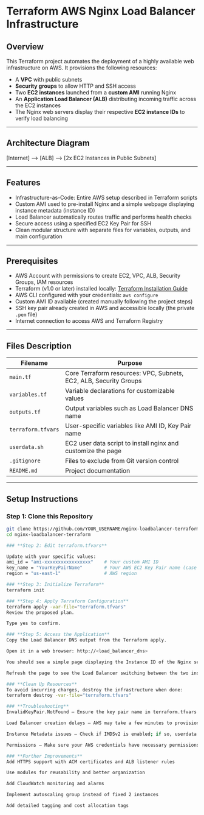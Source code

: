 # Terraform AWS Nginx Load Balancer Infrastructure

## Overview

This Terraform project automates the deployment of a highly available web infrastructure on AWS. It provisions the following resources:

- A **VPC** with public subnets  
- **Security groups** to allow HTTP and SSH access  
- Two **EC2 instances** launched from a **custom AMI** running Nginx  
- An **Application Load Balancer (ALB)** distributing incoming traffic across the EC2 instances  
- The Nginx web servers display their respective **EC2 instance IDs** to verify load balancing  

---

## Architecture Diagram

[Internet] --> [ALB] --> [2x EC2 Instances in Public Subnets]

---

## Features

- Infrastructure-as-Code: Entire AWS setup described in Terraform scripts  
- Custom AMI used to pre-install Nginx and a simple webpage displaying instance metadata (instance ID)  
- Load Balancer automatically routes traffic and performs health checks  
- Secure access using a specified EC2 Key Pair for SSH  
- Clean modular structure with separate files for variables, outputs, and main configuration  

---

## Prerequisites

- AWS Account with permissions to create EC2, VPC, ALB, Security Groups, IAM resources  
- Terraform (v1.0 or later) installed locally: [Terraform Installation Guide](https://learn.hashicorp.com/tutorials/terraform/install-cli)  
- AWS CLI configured with your credentials: `aws configure`  
- Custom AMI ID available (created manually following the project steps)  
- SSH key pair already created in AWS and accessible locally (the private `.pem` file)  
- Internet connection to access AWS and Terraform Registry  

---

## Files Description

| Filename          | Purpose                                                      |
|-------------------|--------------------------------------------------------------|
| `main.tf`         | Core Terraform resources: VPC, Subnets, EC2, ALB, Security Groups |
| `variables.tf`    | Variable declarations for customizable values                |
| `outputs.tf`      | Output variables such as Load Balancer DNS name              |
| `terraform.tfvars`| User-specific variables like AMI ID, Key Pair name           |
| `userdata.sh`     | EC2 user data script to install nginx and customize the page |
| `.gitignore`      | Files to exclude from Git version control                     |
| `README.md`       | Project documentation                                         |

---

## Setup Instructions

### Step 1: Clone this Repository

```bash
git clone https://github.com/YOUR_USERNAME/nginx-loadbalancer-terraform.git
cd nginx-loadbalancer-terraform

### **Step 2: Edit terraform.tfvars**

Update with your specific values:
ami_id = "ami-xxxxxxxxxxxxxxxxx"    # Your custom AMI ID  
key_name = "YourKeyPairName"        # Your AWS EC2 Key Pair name (case sensitive)  
region = "us-east-1"                # AWS region  

### **Step 3: Initialize Terraform**
terraform init

### **Step 4: Apply Terraform Configuration**
terraform apply -var-file="terraform.tfvars"
Review the proposed plan.

Type yes to confirm.

### **Step 5: Access the Application**
Copy the Load Balancer DNS output from the Terraform apply.

Open it in a web browser: http://<load_balancer_dns>

You should see a simple page displaying the Instance ID of the Nginx server.

Refresh the page to see the Load Balancer switching between the two instances.

### **Clean Up Resources**
To avoid incurring charges, destroy the infrastructure when done:
terraform destroy -var-file="terraform.tfvars"

### **Troubleshooting**
InvalidKeyPair.NotFound — Ensure the key pair name in terraform.tfvars matches exactly the one in your AWS console.

Load Balancer creation delays — AWS may take a few minutes to provision the ALB and associated resources.

Instance Metadata issues — Check if IMDSv2 is enabled; if so, userdata may need updating to support token-based requests.

Permissions — Make sure your AWS credentials have necessary permissions for all resources used.

### **Further Improvements**
Add HTTPS support with ACM certificates and ALB listener rules

Use modules for reusability and better organization

Add CloudWatch monitoring and alarms

Implement autoscaling group instead of fixed 2 instances

Add detailed tagging and cost allocation tags

